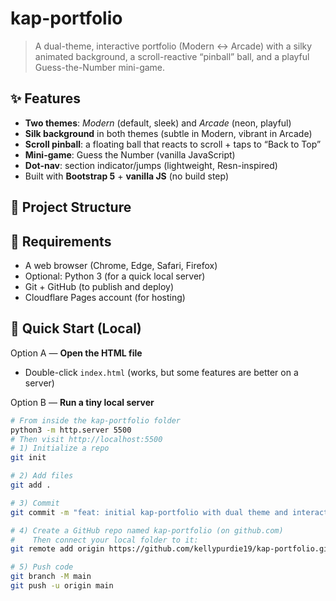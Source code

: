 # kap-portfolio
> A dual-theme, interactive portfolio (Modern ↔ Arcade) with a silky animated background, a scroll-reactive “pinball” ball, and a playful Guess-the-Number mini-game.

<!-- // note: The one-liner above is your “value proposition.” Keep it crisp and specific. -->

## ✨ Features
- **Two themes**: _Modern_ (default, sleek) and _Arcade_ (neon, playful)
- **Silk background** in both themes (subtle in Modern, vibrant in Arcade)
- **Scroll pinball**: a floating ball that reacts to scroll + taps to “Back to Top”
- **Mini-game**: Guess the Number (vanilla JavaScript)
- **Dot-nav**: section indicator/jumps (lightweight, Resn-inspired)
- Built with **Bootstrap 5** + **vanilla JS** (no build step)

<!-- // note: Bullet lists help clients scan quickly. -->

## 📁 Project Structure

<!-- // note: Keep tree tiny; it should match your repo exactly. -->

## 🧰 Requirements
- A web browser (Chrome, Edge, Safari, Firefox)
- Optional: Python 3 (for a quick local server)
- Git + GitHub (to publish and deploy)
- Cloudflare Pages account (for hosting)

<!-- // note: No Node needed; this is a static site. -->

## 🚀 Quick Start (Local)
Option A — **Open the HTML file**  
- Double-click `index.html` (works, but some features are better on a server)

Option B — **Run a tiny local server**  
```bash
# From inside the kap-portfolio folder
python3 -m http.server 5500
# Then visit http://localhost:5500
# 1) Initialize a repo
git init

# 2) Add files
git add .

# 3) Commit
git commit -m "feat: initial kap-portfolio with dual theme and interactive elements"

# 4) Create a GitHub repo named kap-portfolio (on github.com)
#    Then connect your local folder to it:
git remote add origin https://github.com/kellypurdie19/kap-portfolio.git

# 5) Push code
git branch -M main
git push -u origin main

